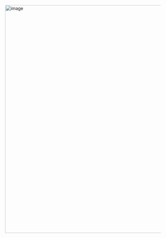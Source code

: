 <img width="1365" height="737" alt="image" src="https://github.com/user-attachments/assets/ccc56366-8f9d-4eb8-bac6-b0639ca2fdf8" />
